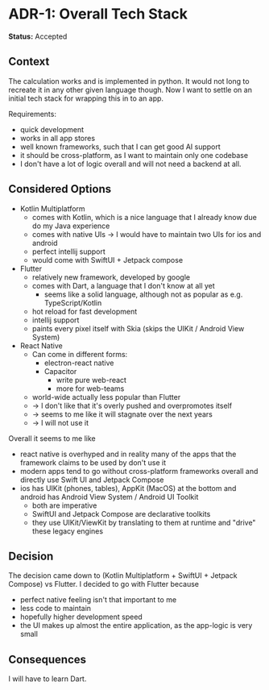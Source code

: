 # ADR-1: Overall Tech Stack

**Status:** Accepted

## Context

The calculation works and is implemented in python. It would not long to recreate it in any other given language though. Now I want to 
settle on an initial tech stack for wrapping this in to an app. 

Requirements:

* quick development
* works in all app stores
* well known frameworks, such that I can get good AI support
* it should be cross-platform, as I want to maintain only one codebase
* I don't have a lot of logic overall and will not need a backend at all.


## Considered Options

* Kotlin Multiplatform
  * comes with Kotlin, which is a nice language that I already know due do my Java experience
  * comes with native UIs -> I would have to maintain two UIs for ios and android
  * perfect intellij support
  * would come with SwiftUI + Jetpack compose
* Flutter
  * relatively new framework, developed by google
  * comes with Dart, a language that I don't know at all yet
    * seems like a solid language, although not as popular as e.g. TypeScript/Kotlin
  * hot reload for fast development
  * intellij support
  * paints every pixel itself with Skia (skips the UIKit / Android View System)
* React Native
  * Can come in different forms: 
    * electron-react native
    * Capacitor
      * write pure web-react
      * more for web-teams
  * world-wide actually less popular than Flutter
  * -> I don't like that it's overly pushed and overpromotes itself
  * -> seems to me like it will stagnate over the next years
  * -> I will not use it

Overall it seems to me like
* react native is overhyped and in reality many of the apps that the framework claims to be used by don't use it
* modern apps tend to go without cross-platform frameworks overall and directly use Swift UI and Jetpack Compose
* ios has UIKit (phones, tables), AppKit (MacOS) at the bottom and android has Android View System / Android UI Toolkit
  * both are imperative
  * SwiftUI and Jetpack Compose are declarative toolkits
  * they use UIKit/ViewKit by translating to them at runtime and "drive" these legacy engines


## Decision

The decision came down to (Kotlin Multiplatform + SwiftUI + Jetpack Compose) vs Flutter. I decided to go with Flutter because
* perfect native feeling isn't that important to me
* less code to maintain
* hopefully higher development speed
* the UI makes up almost the entire application, as the app-logic is very small

## Consequences
I will have to learn Dart.
